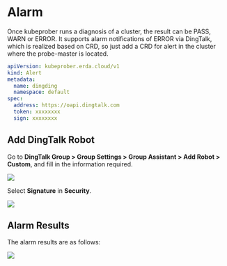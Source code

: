 # Alarm

Once kubeprober runs a diagnosis of a cluster, the result can be PASS, WARN or ERROR. It supports alarm notifications of ERROR via DingTalk, which is realized based on CRD, so just add a CRD for alert in the cluster where the probe-master is located.

```yaml
apiVersion: kubeprober.erda.cloud/v1
kind: Alert
metadata:
  name: dingding
  namespace: default
spec:
  address: https://oapi.dingtalk.com
  token: xxxxxxxx
  sign: xxxxxxxx
```
## Add DingTalk Robot
Go to **DingTalk Group > Group Settings > Group Assistant > Add Robot > Custom**, and fill in the information required.

![](http://terminus-paas.oss-cn-hangzhou.aliyuncs.com/paas-doc/2021/09/30/3cbe8cf9-aa1b-4466-b366-668a39874135.png)

Select **Signature** in **Security**.

![](http://terminus-paas.oss-cn-hangzhou.aliyuncs.com/paas-doc/2021/09/30/b9675b20-2e15-4304-b6f2-042eb883c3eb.png)
## Alarm Results
The alarm results are as follows:

![](http://terminus-paas.oss-cn-hangzhou.aliyuncs.com/paas-doc/2021/09/30/d28d4183-e6db-43c8-b46b-5a4ee9f78fed.png)
